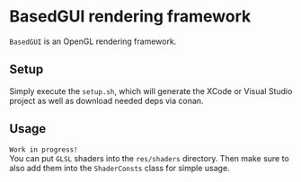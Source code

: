 # BasedGUI rendering framework
`BasedGUI` is an OpenGL rendering framework.<br>

## Setup
Simply execute the `setup.sh`, which will generate the XCode or Visual Studio project as well as download needed deps via conan.<br>

## Usage
`Work in progress!`<br>
You can put `GLSL` shaders into the `res/shaders` directory. Then make sure to also add them into the `ShaderConsts` class for simple usage.<br>

